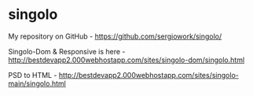 # singolo


My repository on GitHub - https://github.com/sergiowork/singolo/


Singolo-Dom & Responsive is here - http://bestdevapp2.000webhostapp.com/sites/singolo-dom/singolo.html


PSD to HTML - http://bestdevapp2.000webhostapp.com/sites/singolo-main/singolo.html
